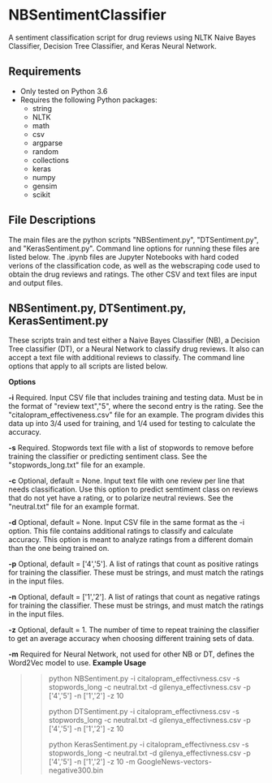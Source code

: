 # NBSentimentClassifier
A sentiment classification script for drug reviews using NLTK Naive Bayes Classifier, Decision Tree Classifier, and Keras Neural Network.

## Requirements
* Only tested on Python 3.6
* Requires the following Python packages:
  * string
  * NLTK
  * math
  * csv
  * argparse
  * random
  * collections
  * keras
  * numpy
  * gensim
  * scikit

## File Descriptions
The main files are the python scripts "NBSentiment.py", "DTSentiment.py", and "KerasSentiment.py".  Command line options for running these files are listed below.  The .ipynb files are Jupyter Notebooks with hard coded verions of the classification code, as well as the webscraping code used to obtain the drug reviews and ratings. The other CSV and text files are input and output files.

## NBSentiment.py, DTSentiment.py, KerasSentiment.py
These scripts train and test either a Naive Bayes Classifier (NB), a Decision Tree classifier (DT), or a Neural Network to classify drug reviews.  It also can accept a text file with additional reviews to classify.  The command line options that apply to all scripts are listed below.

**Options**

  **-i**  Required. Input CSV file that includes training and testing data. Must be in the format of "review text","5", where the second entry is the rating.  See the "citalopram_effectiveness.csv" file for an example.  The program divides this data up into 3/4 used for training, and 1/4 used for testing to calculate the accuracy.
  
  **-s**  Required. Stopwords text file with a list of stopwords to remove before training the classifier or predicting sentiment class.  See the "stopwords_long.txt" file for an example.
  
  **-c**  Optional, default = None. Input text file with one review per line that needs classification. Use this option to predict semtiment class on reviews that do not yet have a rating, or to polarize neutral reviews.  See the "neutral.txt" file for an example format.
  
  **-d**  Optional, default = None. Input CSV file in the same format as the -i option.  This file contains additional ratings to classify and calculate accuracy.  This option is meant to analyze ratings from a different domain than the one being trained on.
  
  **-p**  Optional, default = ['4','5']. A list of ratings that count as positive ratings for training the classifier.  These must be strings, and must match the ratings in the input files.
  
  **-n** Optional, default = ['1','2']. A list of ratings that count as negative ratings for training the classifier.  These must be strings, and must match the ratings in the input files.
  
  **-z**  Optional, default = 1.  The number of time to repeat training the classifier to get an average accuracy when choosing different training sets of data.
  
  **-m** Required for Neural Network, not used for other NB or DT, defines the Word2Vec model to use.
**Example Usage**

 >> python NBSentiment.py -i citalopram_effectivness.csv -s stopwords_long -c neutral.txt -d gilenya_effectivness.csv -p ['4','5'] -n ['1','2'] -z 10
 >>
 >> python DTSentiment.py -i citalopram_effectivness.csv -s stopwords_long -c neutral.txt -d gilenya_effectivness.csv -p ['4','5'] -n ['1','2'] -z 10
>>
 >> python KerasSentiment.py -i citalopram_effectivness.csv -s stopwords_long -c neutral.txt -d gilenya_effectivness.csv -p ['4','5'] -n ['1','2'] -z 10 -m GoogleNews-vectors-negative300.bin
